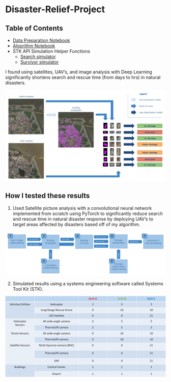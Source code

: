 # Disaster-Relief-Project

## Table of Contents

- [Data Preparation Notebook](data_preparation.ipynb)
- [Algorithm Notebook](disaster_model.ipynb)
- STK API Simulation Helper Functions
  - [Search simulator](search_simulator.py)
  - [Survivor simulator](survivor_simulator.py)

I found using satellites, UAV’s, and image analysis with Deep Learning significantly shortens search and rescue time (from days to hrs) in natural disasters. 

<img src="ML_pipeline.png" width="750">

## How I tested these results
1. Used Satellite picture analysis with a convolutional neural network implemented from scratch using PyTorch to significantly reduce search and rescue time in natural disaster response by deploying UAV’s to target areas affected by disasters based off of my algorithm. 

<img src=data_pipeline.png width="750">

2. Simulated results using a systems engineering software called Systems Tool Kit (STK). 

<img src=STK_simulation.png width="750">
